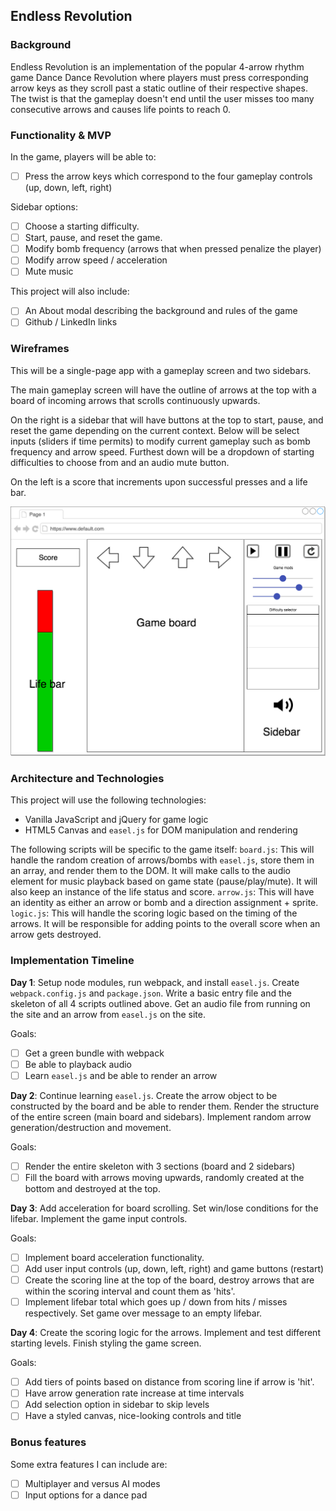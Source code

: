 ## Endless Revolution

### Background

Endless Revolution is an implementation of the popular 4-arrow rhythm game Dance Dance Revolution where players must press corresponding arrow keys as they scroll past a static outline of their respective shapes. The twist is that the gameplay doesn't end until the user misses too many consecutive arrows and causes life points to reach 0.

### Functionality & MVP

In the game, players will be able to:
- [ ] Press the arrow keys which correspond to the four gameplay controls (up, down, left, right)

Sidebar options:
- [ ] Choose a starting difficulty.
- [ ] Start, pause, and reset the game.
- [ ] Modify bomb frequency (arrows that when pressed penalize the player)
- [ ] Modify arrow speed / acceleration
- [ ] Mute music

This project will also include:
- [ ] An About modal describing the background and rules of the game
- [ ] Github / LinkedIn links

### Wireframes

This will be a single-page app with a gameplay screen and two sidebars.

The main gameplay screen will have the outline of arrows at the top with a board of incoming arrows that scrolls continuously upwards.

On the right is a sidebar that will have buttons at the top to start, pause, and reset the game depending on the current context. Below will be select inputs (sliders if time permits) to modify current gameplay such as bomb frequency and arrow speed. Furthest down will be a dropdown of starting difficulties to choose from and an audio mute button.

On the left is a score that increments upon successful presses and a life bar.

![wireframes](wireframe.png)

### Architecture and Technologies

This project will use the following technologies:
* Vanilla JavaScript and jQuery for game logic
* HTML5 Canvas and `easel.js` for DOM manipulation and rendering

The following scripts will be specific to the game itself:
`board.js`: This will handle the random creation of arrows/bombs with `easel.js`, store them in an array, and render them to the DOM. It will make calls to the audio element for music playback based on game state (pause/play/mute). It will also keep an instance of the life status and score.
`arrow.js`: This will have an identity as either an arrow or bomb and a direction assignment + sprite.
`logic.js`: This will handle the scoring logic based on the timing of the arrows. It will be responsible for adding points to the overall score when an arrow gets destroyed.

### Implementation Timeline

**Day 1**: Setup node modules, run webpack, and install `easel.js`.  Create `webpack.config.js` and `package.json`.  Write a basic entry file and the skeleton of all 4 scripts outlined above. Get an audio file from running on the site and an arrow from `easel.js` on the site.

Goals:
- [ ] Get a green bundle with webpack
- [ ] Be able to playback audio
- [ ] Learn `easel.js` and be able to render an arrow

**Day 2**: Continue learning `easel.js`. Create the arrow object to be constructed by the board and be able to render them. Render the structure of the entire screen (main board and sidebars).  Implement random arrow generation/destruction and movement.

Goals:
- [ ] Render the entire skeleton with 3 sections (board and 2 sidebars)
- [ ] Fill the board with arrows moving upwards, randomly created at the bottom and destroyed at the top.

**Day 3**: Add acceleration for board scrolling. Set win/lose conditions for the lifebar. Implement the game input controls.

Goals:
- [ ] Implement board acceleration functionality.
- [ ] Add user input controls (up, down, left, right) and game buttons (restart)
- [ ] Create the scoring line at the top of the board, destroy arrows that are within the scoring interval and count them as 'hits'.
- [ ] Implement lifebar total which goes up / down from hits / misses respectively. Set game over message to an empty lifebar.

**Day 4**: Create the scoring logic for the arrows. Implement and test different starting levels. Finish styling the game screen.

Goals:
- [ ] Add tiers of points based on distance from scoring line if arrow is 'hit'.
- [ ] Have arrow generation rate increase at time intervals
- [ ] Add selection option in sidebar to skip levels
- [ ] Have a styled canvas, nice-looking controls and title

### Bonus features

Some extra features I can include are:
- [ ] Multiplayer and versus AI modes
- [ ] Input options for a dance pad
